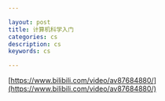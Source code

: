 ```yaml
---

layout: post
title: 计算机科学入门
categories: cs
description: cs
keywords: cs

---
```


[https://www.bilibili.com/video/av87684880/](https://www.bilibili.com/video/av87684880/)  